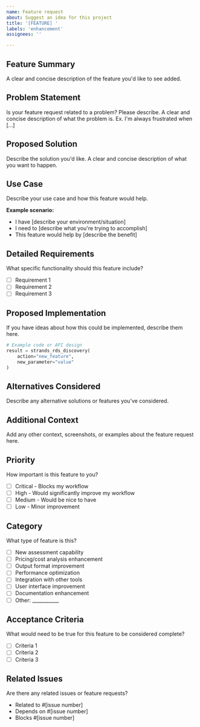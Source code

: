 ```yaml
---
name: Feature request
about: Suggest an idea for this project
title: '[FEATURE] '
labels: 'enhancement'
assignees: ''

---
```


## Feature Summary
A clear and concise description of the feature you'd like to see added.

## Problem Statement
Is your feature request related to a problem? Please describe.
A clear and concise description of what the problem is. Ex. I'm always frustrated when [...]

## Proposed Solution
Describe the solution you'd like.
A clear and concise description of what you want to happen.

## Use Case
Describe your use case and how this feature would help.

**Example scenario:**
- I have [describe your environment/situation]
- I need to [describe what you're trying to accomplish]
- This feature would help by [describe the benefit]

## Detailed Requirements
What specific functionality should this feature include?

- [ ] Requirement 1
- [ ] Requirement 2
- [ ] Requirement 3

## Proposed Implementation
If you have ideas about how this could be implemented, describe them here.

```python
# Example code or API design
result = strands_rds_discovery(
    action="new_feature",
    new_parameter="value"
)
```

## Alternatives Considered
Describe any alternative solutions or features you've considered.

## Additional Context
Add any other context, screenshots, or examples about the feature request here.

## Priority
How important is this feature to you?

- [ ] Critical - Blocks my workflow
- [ ] High - Would significantly improve my workflow
- [ ] Medium - Would be nice to have
- [ ] Low - Minor improvement

## Category
What type of feature is this?

- [ ] New assessment capability
- [ ] Pricing/cost analysis enhancement
- [ ] Output format improvement
- [ ] Performance optimization
- [ ] Integration with other tools
- [ ] User interface improvement
- [ ] Documentation enhancement
- [ ] Other: ___________

## Acceptance Criteria
What would need to be true for this feature to be considered complete?

- [ ] Criteria 1
- [ ] Criteria 2
- [ ] Criteria 3

## Related Issues
Are there any related issues or feature requests?

- Related to #[issue number]
- Depends on #[issue number]
- Blocks #[issue number]
